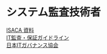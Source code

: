 
# システム監査技術者

[ISACA 資料](http://www.isaca.org/japanese/Pages/default.aspx)  
[IT監査・保証ガイドライン](https://www.isaca.org/Knowledge-Center/Standards/Documents/IT-Audit-and-Assurance-Guidelines-Japanese.pdf)  
[日本ITガバナンス協会](http://itgi.jp/download.html)
